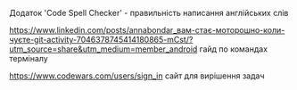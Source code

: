 Додаток 'Code Spell Checker' - правильність написання англійських слів

https://www.linkedin.com/posts/annabondar_вам-стає-моторошно-коли-чуєте-git-activity-7046378745414180865-mCst/?utm_source=share&utm_medium=member_android гайд по командах терміналу

https://www.codewars.com/users/sign_in     сайт для вирішення задач